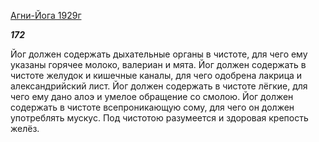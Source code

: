 [Агни-Йога 1929г](https://127.0.0.1:4002/agni/1929)

___172___

Йог должен содержать дыхательные органы в чистоте, для чего ему указаны горячее молоко, валериан и мята. Йог должен содержать в чистоте желудок и кишечные каналы, для чего одобрена лакрица и александрийский лист. Йог должен содержать в чистоте лёгкие, для чего ему дано алоэ и умелое обращение со смолою. Йог должен содержать в чистоте всепроникающую сому, для чего он должен употреблять мускус. Под чистотою разумеется и здоровая крепость желёз.